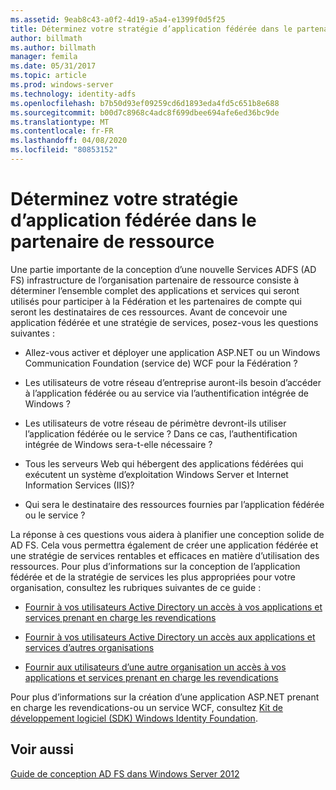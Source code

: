 ```yaml
---
ms.assetid: 9eab8c43-a0f2-4d19-a5a4-e1399f0d5f25
title: Déterminez votre stratégie d’application fédérée dans le partenaire de ressource
author: billmath
ms.author: billmath
manager: femila
ms.date: 05/31/2017
ms.topic: article
ms.prod: windows-server
ms.technology: identity-adfs
ms.openlocfilehash: b7b50d93ef09259cd6d1893eda4fd5c651b8e688
ms.sourcegitcommit: b00d7c8968c4adc8f699dbee694afe6ed36bc9de
ms.translationtype: MT
ms.contentlocale: fr-FR
ms.lasthandoff: 04/08/2020
ms.locfileid: "80853152"
---
```

# <a name="determine-your-federated-application-strategy-in-the-resource-partner"></a>Déterminez votre stratégie d’application fédérée dans le partenaire de ressource

Une partie importante de la conception d’une nouvelle Services ADFS \(AD FS\) infrastructure de l’organisation partenaire de ressource consiste à déterminer l’ensemble complet des applications et services qui seront utilisés pour participer à la Fédération et les partenaires de compte qui seront les destinataires de ces ressources. Avant de concevoir une application fédérée et une stratégie de services, posez-vous les questions suivantes :  
  
-   Allez-vous activer et déployer une application ASP.NET ou un Windows Communication Foundation \(service de\) WCF pour la Fédération ?  
  
-   Les utilisateurs de votre réseau d’entreprise auront-ils besoin d’accéder à l’application fédérée ou au service via l’authentification intégrée de Windows ?  
  
-   Les utilisateurs de votre réseau de périmètre devront-ils utiliser l’application fédérée ou le service ? Dans ce cas, l’authentification intégrée de Windows sera-t-elle nécessaire ?  
  
-   Tous les serveurs Web qui hébergent des applications fédérées qui exécutent un système d’exploitation Windows Server et Internet Information Services \(IIS\)?  
  
-   Qui sera le destinataire des ressources fournies par l’application fédérée ou le service ?  
  
La réponse à ces questions vous aidera à planifier une conception solide de AD FS. Cela vous permettra également de créer une application fédérée et une stratégie de services rentables et efficaces en matière d’utilisation des ressources. Pour plus d’informations sur la conception de l’application fédérée et de la stratégie de services les plus appropriées pour votre organisation, consultez les rubriques suivantes de ce guide :  
  
-   [Fournir à vos utilisateurs Active Directory un accès à vos applications et services prenant en charge les revendications](Provide-Your-Active-Directory-Users-Access-to-Your-Claims-Aware-Applications-and-Services.md)  
  
-   [Fournir à vos utilisateurs Active Directory un accès aux applications et services d’autres organisations](Provide-Your-Active-Directory-Users-Access-to-the-Applications-and-Services-of-Other-Organizations.md)  
  
-   [Fournir aux utilisateurs d’une autre organisation un accès à vos applications et services prenant en charge les revendications](Provide-Users-in-Another-Organization-Access-to-Your-Claims-Aware-Applications-and-Services.md)  
  
Pour plus d’informations sur la création d’une application ASP.NET prenant en charge les revendications\-ou un service WCF, consultez [Kit de développement logiciel (SDK) Windows Identity Foundation](https://go.microsoft.com/fwlink/?LinkId=122266).  
  
## <a name="see-also"></a>Voir aussi
[Guide de conception AD FS dans Windows Server 2012](AD-FS-Design-Guide-in-Windows-Server-2012.md)

